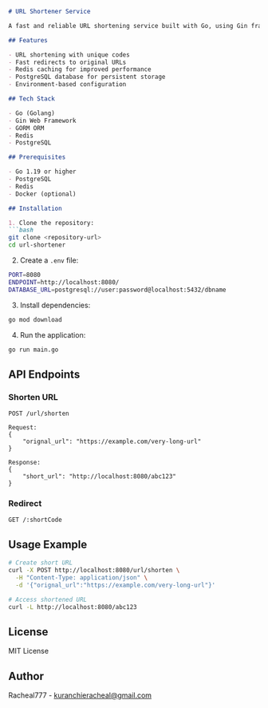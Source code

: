 
```markdown
# URL Shortener Service

A fast and reliable URL shortening service built with Go, using Gin framework, GORM, and Redis for caching.

## Features

- URL shortening with unique codes
- Fast redirects to original URLs
- Redis caching for improved performance
- PostgreSQL database for persistent storage
- Environment-based configuration

## Tech Stack

- Go (Golang)
- Gin Web Framework
- GORM ORM
- Redis
- PostgreSQL

## Prerequisites

- Go 1.19 or higher
- PostgreSQL
- Redis
- Docker (optional)

## Installation

1. Clone the repository:
```bash
git clone <repository-url>
cd url-shortener
```

2. Create a `.env` file:
```bash
PORT=8080
ENDPOINT=http://localhost:8080/
DATABASE_URL=postgresql://user:password@localhost:5432/dbname
```

3. Install dependencies:
```bash
go mod download
```

4. Run the application:
```bash
go run main.go
```

## API Endpoints

### Shorten URL
```
POST /url/shorten

Request:
{
    "orignal_url": "https://example.com/very-long-url"
}

Response:
{
    "short_url": "http://localhost:8080/abc123"
}
```

### Redirect
```
GET /:shortCode
```

## Usage Example

```bash
# Create short URL
curl -X POST http://localhost:8080/url/shorten \
  -H "Content-Type: application/json" \
  -d '{"orignal_url":"https://example.com/very-long-url"}'

# Access shortened URL
curl -L http://localhost:8080/abc123
```

## License



MIT License

## Author

Racheal777 - kuranchieracheal@gmail.com

```